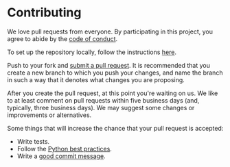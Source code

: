 # Contributing

We love pull requests from everyone. By participating in this project, you
agree to abide by the [code of conduct](https://github.com/shrey27tri01/reviewyourreads/blob/master/CODE_OF_CONDUCT.md).

To set up the repository locally, follow the instructions [here](https://github.com/shrey27tri01/reviewyourreads#development).

Push to your fork and [submit a pull request][pr]. It is recommended that you create a new branch to which you push your changes, and name the branch in such a way that it denotes what changes you are proposing.

[pr]: https://www.digitalocean.com/community/tutorials/how-to-create-a-pull-request-on-github

After you create the pull request, at this point you're waiting on us. We like to at least comment on pull requests
within five business days (and, typically, three business days). We may suggest
some changes or improvements or alternatives.

Some things that will increase the chance that your pull request is accepted:

* Write tests.
* Follow the [Python best practices](https://docs.python-guide.org/writing/style/).
* Write a [good commit message][commit].

[style]: https://github.com/thoughtbot/guides/tree/master/style
[commit]: https://www.conventionalcommits.org/en/v1.0.0/
